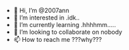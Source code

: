 - 👋 Hi, I’m @2007ann
- 👀 I’m interested in .idk..
- 🌱 I’m currently learning .hhhhmm.....
- 💞️ I’m looking to collaborate on nobody
- 📫 How to reach me ???why???

<!---
2007ann/2007ann is a ✨ special ✨ repository because its `README.md` (this file) appears on your GitHub profile.
You can click the Preview link to take a look at your changes.
--->
